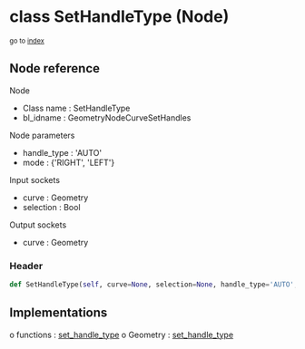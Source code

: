 # class SetHandleType (Node)

<sub>go to [index](/docs/index.md)</sub>

## Node reference

Node
 - Class name : SetHandleType
 - bl_idname : GeometryNodeCurveSetHandles

Node parameters
 - handle_type : 'AUTO'
 - mode : {'RIGHT', 'LEFT'}

Input sockets
 - curve : Geometry
 - selection : Bool

Output sockets
 - curve : Geometry

### Header

``` python
def SetHandleType(self, curve=None, selection=None, handle_type='AUTO', mode={'RIGHT', 'LEFT'}, node_label=None, node_color=None):
```

## Implementations

o functions : [set_handle_type](/docs/classes/set_handle_type.md)
o Geometry : [set_handle_type](/docs/classes/set_handle_type.md) 

